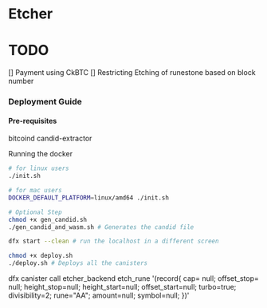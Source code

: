 # Etcher

# TODO
[] Payment using CkBTC
[] Restricting Etching of runestone based on block number

### Deployment Guide

#### Pre-requisites
bitcoind
candid-extractor

Running the docker
```bash
# for linux users
./init.sh

# for mac users
DOCKER_DEFAULT_PLATFORM=linux/amd64 ./init.sh
```

```bash
# Optional Step
chmod +x gen_candid.sh
./gen_candid_and_wasm.sh # Generates the candid file

dfx start --clean # run the localhost in a different screen

chmod +x deploy.sh
./deploy.sh # Deploys all the canisters
```

dfx canister call etcher_backend etch_rune '(record{
cap= null;
offset_stop= null;
height_stop=null;
height_start=null;
offset_start=null;
turbo=true;
divisibility=2;
rune="AA";
amount=null;
symbol=null;
})'
